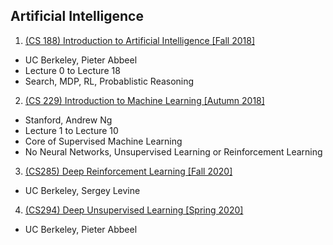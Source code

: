 ## Artificial Intelligence
1. [(CS 188) Introduction to Artificial Intelligence [Fall 2018]](./Introduction_to_AI.md)
  - UC Berkeley, Pieter Abbeel
  - Lecture 0 to Lecture 18
  - Search, MDP, RL, Probablistic Reasoning

2. [(CS 229) Introduction to Machine Learning [Autumn 2018]](./Introduction_to_Machine_Learning.md)
  - Stanford, Andrew Ng
  - Lecture 1 to Lecture 10
  - Core of Supervised Machine Learning
  - No Neural Networks, Unsupervised Learning or Reinforcement Learning
3. [(CS285) Deep Reinforcement Learning [Fall 2020]]()
  - UC Berkeley, Sergey Levine
4. [(CS294) Deep Unsupervised Learning [Spring 2020]]()
  - UC Berkeley, Pieter Abbeel
